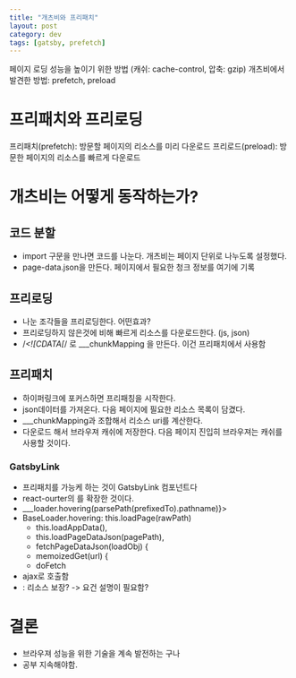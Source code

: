 ```yaml
---
title: "개츠비와 프리패치"
layout: post
category: dev
tags: [gatsby, prefetch]
---
```


페이지 로딩 성능을 높이기 위한 방법 (캐쉬: cache-control, 압축: gzip)
개츠비에서 발견한 방법: prefetch, preload

# 프리패치와 프리로딩

프리패치(prefetch): 방문할 페이지의 리소스를 미리 다운로드
프리로드(preload): 방문한 페이지의 리소스를 빠르게 다운로드

# 개츠비는 어떻게 동작하는가?

## 코드 분할

- import 구문을 만나면 코드를 나눈다. 개츠비는 페이지 단위로 나누도록 설정했다.
- page-data.json을 만든다. 페이지에서 필요한 청크 정보를 여기에 기록

## 프리로딩

- 나눈 조각들을 프리로딩한다. 어떤효과?
- 프리로딩하지 않은것에 비해 빠르게 리소스를 다운로드한다. (js, json)
- /_<![CDATA[_/ 로 \_\_\_chunkMapping 을 만든다. 이건 프리패치에서 사용함

## 프리패치

- 하이퍼링크에 포커스하면 프리패칭을 시작한다.
- json데이터를 가져온다. 다음 페이지에 필요한 리소스 목록이 담겼다.
- \_\_\_chunkMapping과 조합해서 리소스 uri를 계산한다.
- 다운로드 해서 브라우져 캐쉬에 저장한다. 다음 페이지 진입히 브라우져는 캐쉬를 사용할 것이다.

### GatsbyLink

- 프리패치를 가능케 하는 것이 GatsbyLink 컴포넌트다
- react-ourter의 <Link>를 확장한 것이다.
- <Link mouseEnter={() => ___loader.hovering(parsePath(prefixedTo).pathname)}>
- BaseLoader.hovering: this.loadPage(rawPath)
  - this.loadAppData(),
  - this.loadPageDataJson(pagePath),
  - fetchPageDataJson(loadObj) {
  - memoizedGet(url) {
  - doFetch
- ajax로 호출함
- <EnsureResource>: 리소스 보장? -> 요건 설명이 필요함?

# 결론

- 브라우져 성능을 위한 기술을 계속 발전하는 구나
- 공부 지속해야함.
